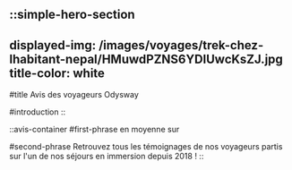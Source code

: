 ::simple-hero-section
---
displayed-img: /images/voyages/trek-chez-lhabitant-nepal/HMuwdPZNS6YDlUwcKsZJ.jpg
title-color: white
---
#title
Avis des voyageurs Odysway

#introduction
::

::avis-container
#first-phrase
en moyenne sur

#second-phrase
Retrouvez tous les témoignages de nos voyageurs partis sur l'un de nos séjours en immersion depuis 2018 !
::
